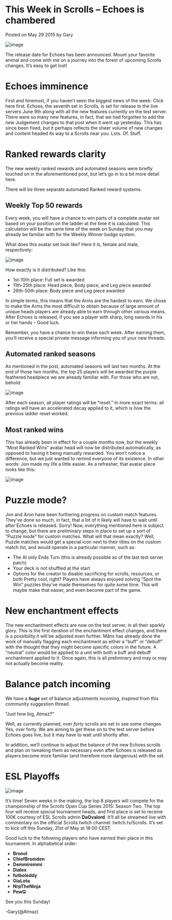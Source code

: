 # This Week in Scrolls – Echoes is chambered

Posted on May 29 2015 by Gary

![image](images/2015/05/hunters_treaty.png)

The release date for Echoes has been announced. Mount your favorite animal and come with me on a journey into the forest of upcoming Scrolls changes. It’s easy to get lost!

# Echoes imminence
First and foremost, if you haven’t seen the biggest news of the week: Click here first. Echoes, the seventh set in Scrolls, is set for release to the live servers June 9th along with all the new features currently on the test server. There were so many new features, in fact, that we had forgotten to add the new Judgement changes to that post when it went up yesterday. This has since been fixed, but it perhaps reflects the sheer volume of new changes and content headed its way to a Scrolls near you. Lots. Of. Stuff.


# Ranked rewards clarity
The new weekly ranked rewards and automated seasons were briefly touched on in the aforementioned post, but let’s go in to a bit more detail here.

There will be three separate automated Ranked reward systems.

## Weekly Top 50 rewards
Every week, you will have a chance to win parts of a complete avatar set based on your position on the ladder at the time it is calculated. This calculation will be the same time of the week on Sunday that you may already be familiar with for the Weekly Winner badge system.

What does this avatar set look like? Here it is, female and male, respectively:

![image](images/2015/05/Weekly-Winners-600x566.png)

How exactly is it distributed? Like this:

* 1st-10th place: Full set is awarded
* 11th-25th place: Head piece, Body piece, and Leg piece awarded
* 26th-50th place: Body piece and Leg piece awarded

In simple terms, this means that the Arms are the hardest to earn. We chose to make the Arms the most difficult to obtain because of large amount of unique heads players are already able to earn through other various means. After Echoes is released, if you see a player with sharp, long swords in his or her hands – Good luck.

Remember, you have a chance to win these each week. After earning them, you’ll receive a special private message informing you of your new threads.

## Automated ranked seasons
As mentioned in the post, automated seasons will last two months. At the end of those two months, the top 25 players will be awarded the purple feathered headpiece we are already familiar with. For those who are not, behold:

![image](images/2014/10/top10heads.png)

After each season, all player ratings will be “reset.” In more exact terms: all ratings will have an accelerated decay applied to it, which is how the previous ladder reset worked.

## Most ranked wins

This has already been in effect for a couple months now, but the weekly “Most Ranked Wins” avatar head will now be distributed automatically, as opposed to having it being manually rewarded. You won’t notice a difference, but we just wanted to remind everyone of its existence. In other words: Jon made my life a little easier. As a refresher, that avatar piece looks like this:

![image](images/2015/03/weekly-most-wins.png)
 
# Puzzle mode?
Jon and Aron have been furthering progress on custom match features. They’ve done so much, in fact, that a lot of it likely will have to wait until after Echoes is released. Sorry! Now, everything mentioned here is subject to change, but there are preliminary steps in place to set up a sort of “Puzzle mode” for custom matches. What will that mean exactly? Well, Puzzle matches would get a special icon next to their titles on the custom match list, and would operate in a particular manner, such as:

* The AI only Ends Turn (this is already possible as of the last test server patch)
* Your deck is not shuffled at the start
* Options for the creator to disable sacrificing for scrolls, resources, or both
Pretty cool, right? Players have always enjoyed solving “Spot the Win” puzzles they’ve made themselves for quite some time. This will maybe make that easier, and even become part of the game.

# New enchantment effects
The new enchantment effects are now on the test server, in all their sparkly glory. This is the first iteration of the enchantment effect changes, and there is a possibility it will be adjusted even further. Måns has already done the work of manually flagging each enchantment as either a “buff” or “debuff” with the thought that they might become specific colors in the future. A “neutral” color would be applied to a unit with both a buff and debuff enchantment applied to it. Once again, this is all preliminary and may or may not actually become reality.

# Balance patch incoming
We have a **_huge_** set of balance adjustments incoming, inspired from this community suggestion thread.

“Just how big, Atmaz?”

Well, as currently planned, over _forty_ scrolls are set to see some changes. Yes, over forty. We are aiming to get these on to the test server before Echoes goes live, but it may have to wait until shortly after.

In addition, we’ll continue to adjust the balance of the new Echoes scrolls and plan on tweaking them as necessary even after Echoes is released as players become more familiar (and therefore more dangerous) with the set.

# ESL Playoffs

![image](images/2015/02/Tournament-heads1-.png)

It’s time! Seven weeks in the making, the top 8 players will compete for the championship of the Scrolls Open Cup Series 2015: Season Two. The top four will receive special tournament heads, and first place is set to receive 100€ courtesy of ESL Scrolls admin **DaOvalord**. It’ll all be streamed live with commentary on the official Scrolls twitch channel: twitch.tv/Scrolls. It’s set to kick off this Sunday, 31st of May at 18:00 CEST.

Good luck to the following players who have earned their place in this tournament. In alphabetical order:

* **Bronol**
* **ChiefBromden**
* **Demmiremmi**
* **Dialex**
* **futboleddy**
* **GiaLota**
* **NrpTheNinja**
* **PewQ**

See you this Sunday!

-Gary(@Atmaz)